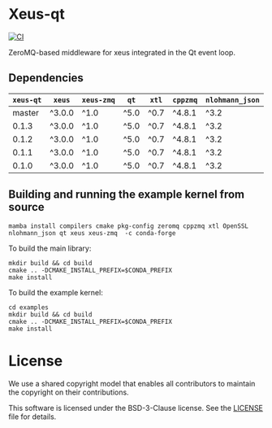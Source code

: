 # Xeus-qt

[![CI](https://github.com/jupyter-xeus/xeus-qt/actions/workflows/main.yml/badge.svg)](https://github.com/jupyter-xeus/xeus-qt/actions/workflows/main.yml)

ZeroMQ-based middleware for xeus integrated in the Qt event loop.

## Dependencies

| `xeus-qt` | `xeus` | `xeus-zmq` | `qt` | `xtl` | `cppzmq` | `nlohmann_json` |
|-----------|--------|------------|------|-------|----------|-----------------|
|  master   | ^3.0.0 | ^1.0       | ^5.0 |  ^0.7 | ^4.8.1   | ^3.2            |
|  0.1.3    | ^3.0.0 | ^1.0       | ^5.0 |  ^0.7 | ^4.8.1   | ^3.2            |
|  0.1.2    | ^3.0.0 | ^1.0       | ^5.0 |  ^0.7 | ^4.8.1   | ^3.2            |
|  0.1.1    | ^3.0.0 | ^1.0       | ^5.0 |  ^0.7 | ^4.8.1   | ^3.2            |
|  0.1.0    | ^3.0.0 | ^1.0       | ^5.0 |  ^0.7 | ^4.8.1   | ^3.2            |

## Building and running the example kernel from source

```
mamba install compilers cmake pkg-config zeromq cppzmq xtl OpenSSL nlohmann_json qt xeus xeus-zmq  -c conda-forge
```

To build the main library:

```
mkdir build && cd build
cmake .. -DCMAKE_INSTALL_PREFIX=$CONDA_PREFIX
make install
```

To build the example kernel:

```
cd examples
mkdir build && cd build
cmake .. -DCMAKE_INSTALL_PREFIX=$CONDA_PREFIX
make install
```

# License

We use a shared copyright model that enables all contributors to maintain the copyright on their contributions.

This software is licensed under the BSD-3-Clause license. See the [LICENSE](LICENSE) file for details.
